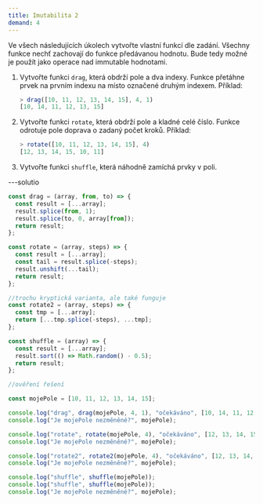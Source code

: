 ```yaml
---
title: Imutabilita 2
demand: 4
---
```


Ve všech následujících úkolech vytvořte vlastní funkcí dle zadání. Všechny funkce nechť zachovají do funkce předávanou hodnotu. Bude tedy možné je použít jako operace nad immutable hodnotami.

1. Vytvořte funkci `drag`, která obdrží pole a dva indexy. Funkce přetáhne prvek na prvním indexu na místo označené druhým indexem.
   Příklad:
   ```js
   > drag([10, 11, 12, 13, 14, 15], 4, 1)
   [10, 14, 11, 12, 13, 15]
   ```
1. Vytvořte funkci `rotate`, která obdrží pole a kladné celé číslo. Funkce odrotuje pole doprava o zadaný počet kroků. 
   Příklad:
   ```js
   > rotate([10, 11, 12, 13, 14, 15], 4)
   [12, 13, 14, 15, 10, 11]
   ```
1. Vytvořte funkci `shuffle`, která náhodně zamíchá prvky v poli.

---solutio

```js
const drag = (array, from, to) => {
  const result = [...array];
  result.splice(from, 1);
  result.splice(to, 0, array[from]);
  return result;
};

const rotate = (array, steps) => {
  const result = [...array];
  const tail = result.splice(-steps);
  result.unshift(...tail);
  return result;
};

//trochu kryptická varianta, ale také funguje
const rotate2 = (array, steps) => {
  const tmp = [...array];
  return [...tmp.splice(-steps), ...tmp];
};

const shuffle = (array) => {
  const result = [...array];
  result.sort(() => Math.random() - 0.5);
  return result;
};

//ověření řešení

const mojePole = [10, 11, 12, 13, 14, 15];

console.log("drag", drag(mojePole, 4, 1), "očekáváno", [10, 14, 11, 12, 13, 15]);
console.log("Je mojePole nezměněné?", mojePole);

console.log("rotate", rotate(mojePole, 4), "očekáváno", [12, 13, 14, 15, 10, 11]);
console.log("Je mojePole nezměněné?", mojePole);

console.log("rotate2", rotate2(mojePole, 4), "očekáváno", [12, 13, 14, 15, 10, 11]);
console.log("Je mojePole nezměněné?", mojePole);

console.log("shuffle", shuffle(mojePole));
console.log("shuffle", shuffle(mojePole));
console.log("Je mojePole nezměněné?", mojePole);
```
